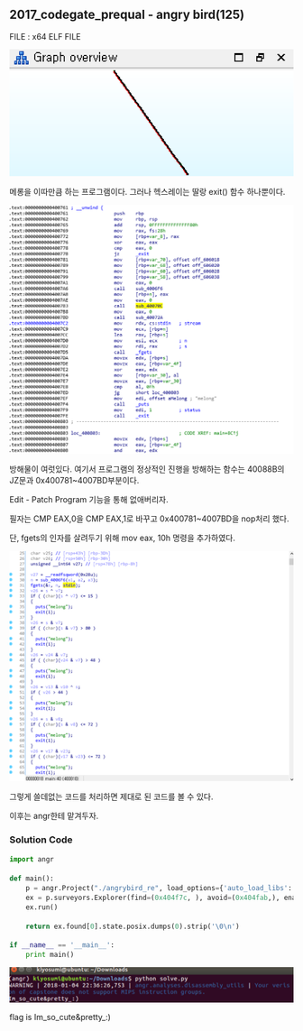 ## 2017_codegate_prequal - angry bird(125)

FILE : x64 ELF FILE

![](./image/1.png)

메롱을 이따만큼 하는 프로그램이다. 그러나 헥스레이는 딸랑 exit() 함수 하나뿐이다.

![](./image/2.png)

방해물이 여럿있다. 여기서 프로그램의 정상적인 진행을 방해하는 함수는 40088B의 JZ문과 0x400781~4007BD부분이다.

Edit - Patch Program 기능을 통해 없애버리자.



필자는 CMP EAX,0을 CMP EAX,1로 바꾸고 0x400781~4007BD을 nop처리 했다. 

단, fgets의 인자를 살려두기 위해 mov eax, 10h 명령을 추가하였다.

![](./image/3.png)

그렇게 쓸데없는 코드를 처리하면 제대로 된 코드를 볼 수 있다. 

이후는 angr한테 맡겨두자.

### Solution Code

```python
import angr
 
def main():
    p = angr.Project("./angrybird_re", load_options={'auto_load_libs': False})
    ex = p.surveyors.Explorer(find=(0x404f7c, ), avoid=(0x404fab,), enable_veritesting=True)
    ex.run()
 
    return ex.found[0].state.posix.dumps(0).strip('\0\n')
 
if __name__ == '__main__':
    print main()
```

![](./image/4.png)

flag is Im_so_cute&pretty_:)
